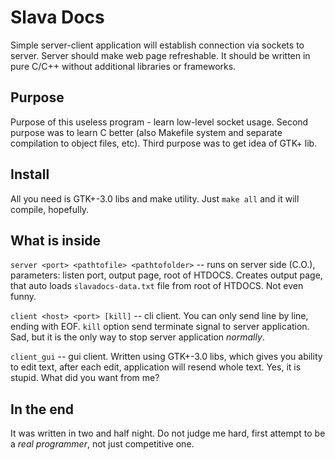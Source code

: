 # Slava Docs

Simple server-client application will establish connection via sockets to server. Server should make web page refreshable. It should be written in pure C/C++ without additional libraries or frameworks.

## Purpose
Purpose of this useless program - learn low-level socket usage. Second purpose was to learn C better (also Makefile system and separate compilation to object files, etc). Third purpose was to get idea of GTK+ lib.

## Install
All you need is GTK+-3.0 libs and make utility. Just `make all` and it will compile, hopefully.

## What is inside
`server <port> <pathtofile> <pathtofolder>` -- runs on server side (C.O.), parameters: listen port, output page, root of HTDOCS. Creates output page, that auto loads `slavadocs-data.txt` file from root of HTDOCS. Not even funny.

`client <host> <port> [kill]` -- cli client. You can only send line by line, ending with EOF. `kill` option send terminate signal to server application. Sad, but it is the only way to stop server application _normally_.

`client_gui` -- gui client. Written using GTK+-3.0 libs, which gives you ability to edit text, after each edit, application will resend whole text. Yes, it is stupid. What did you want from me?

## In the end
It was written in two and half night. Do not judge me hard, first attempt to be a *real programmer*, not just competitive one. 

